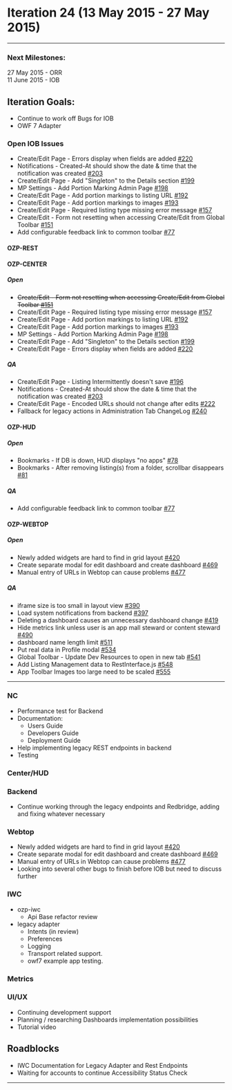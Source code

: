 # Iteration 24 (13 May 2015 - 27 May 2015)

*** 
### Next Milestones:
27 May 2015 - ORR
<br>11 June 2015 - IOB

## Iteration Goals:
* Continue to work off Bugs for IOB
* OWF 7 Adapter

### Open IOB Issues
* Create/Edit Page - Errors display when fields are added [#220](http://github.com/ozone-development/ozp-center/issues/220)
* Notifications - Created-At should show the date & time that the notification was created [#203](http://github.com/ozone-development/ozp-center/issues/203)
* Create/Edit Page - Add "Singleton" to the Details section [#199](http://github.com/ozone-development/ozp-center/issues/199)
* MP Settings - Add Portion Marking Admin Page [#198](http://github.com/ozone-development/ozp-center/issues/198)
* Create/Edit Page - Add portion markings to listing URL [#192](http://github.com/ozone-development/ozp-center/issues/192)
* Create/Edit Page - Add portion markings to images [#193](http://github.com/ozone-development/ozp-center/issues/193)
* Create/Edit Page - Required listing type missing error message [#157](http://github.com/ozone-development/ozp-center/issues/157)
* Create/Edit - Form not resetting when accessing Create/Edit from Global Toolbar [#151](http://github.com/ozone-development/ozp-center/issues/151)
* Add configurable feedback link to common toolbar [#77](http://github.com/ozone-development/ozp-center/issues/77)


#### OZP-REST


#### OZP-CENTER
##### Open
* ~~Create/Edit - Form not resetting when accessing Create/Edit from Global Toolbar [#151](http://github.com/ozone-development/ozp-center/issues/151)~~
* Create/Edit Page - Required listing type missing error message [#157](http://github.com/ozone-development/ozp-center/issues/157)
* Create/Edit Page - Add portion markings to listing URL [#192](http://github.com/ozone-development/ozp-center/issues/192)
* Create/Edit Page - Add portion markings to images [#193](http://github.com/ozone-development/ozp-center/issues/193)
* MP Settings - Add Portion Marking Admin Page [#198](http://github.com/ozone-development/ozp-center/issues/198)
* Create/Edit Page - Add "Singleton" to the Details section [#199](http://github.com/ozone-development/ozp-center/issues/199)
* Create/Edit Page - Errors display when fields are added [#220](http://github.com/ozone-development/ozp-center/issues/220)

##### QA
* Create/Edit Page - Listing Intermittently doesn't save [#196](http://github.com/ozone-development/ozp-center/issues/196)
* Notifications - Created-At should show the date & time that the notification was created [#203](http://github.com/ozone-development/ozp-center/issues/203)
* Create/Edit Page - Encoded URLs should not change after edits [#222](http://github.com/ozone-development/ozp-center/issues/222)
* Fallback for legacy actions in Administration Tab ChangeLog [#240](http://github.com/ozone-development/ozp-center/issues/240)

#### OZP-HUD
##### Open
* Bookmarks - If DB is down, HUD displays "no apps" [#78](http://github.com/ozone-development/ozp-center/issues/78)
* Bookmarks - After removing listing(s) from a folder, scrollbar disappears [#81](http://github.com/ozone-development/ozp-center/issues/81)

##### QA
* Add configurable feedback link to common toolbar [#77](http://github.com/ozone-development/ozp-center/issues/77)

#### OZP-WEBTOP
##### Open
* Newly added widgets are hard to find in grid layout [#420](http://github.com/ozone-development/ozp-webtop/issues/420)
* Create separate modal for edit dashboard and create dashboard [#469](http://github.com/ozone-development/ozp-webtop/issues/469)
* Manual entry of URLs in Webtop can cause problems [#477](http://github.com/ozone-development/ozp-webtop/issues/477)

##### QA
* iframe size is too small in layout view [#390](http://github.com/ozone-development/ozp-webtop/issues/390)
* Load system notifications from backend [#397](http://github.com/ozone-development/ozp-webtop/issues/397)
* Deleting a dashboard causes an unnecessary dashboard change [#419](http://github.com/ozone-development/ozp-webtop/issues/419)
* Hide metrics link unless user is an app mall steward or content steward [#490](http://github.com/ozone-development/ozp-webtop/issues/490)
* dashboard name length limit [#511](http://github.com/ozone-development/ozp-webtop/issues/511)
* Put real data in Profile modal [#534](http://github.com/ozone-development/ozp-webtop/issues/534)
* Global Toolbar - Update Dev Resources to open in new tab [#541](http://github.com/ozone-development/ozp-webtop/issues/541)
* Add Listing Management data to RestInterface.js [#548](http://github.com/ozone-development/ozp-webtop/issues/548)
* App Toolbar Images too large need to be scaled [#555](http://github.com/ozone-development/ozp-webtop/issues/555)

***


### NC 
* Performance test for Backend
* Documentation:
  * Users Guide
  * Developers Guide
  * Deployment Guide
* Help implementing legacy REST endpoints in backend
* Testing

### Center/HUD


### Backend
* Continue working through the legacy endpoints and Redbridge, adding and fixing whatever necessary


### Webtop
* Newly added widgets are hard to find in grid layout [#420](http://github.com/ozone-development/ozp-webtop/issues/420)
* Create separate modal for edit dashboard and create dashboard [#469](http://github.com/ozone-development/ozp-webtop/issues/469)
* Manual entry of URLs in Webtop can cause problems [#477](http://github.com/ozone-development/ozp-webtop/issues/477)
* Looking into several other bugs to finish before IOB but need to discuss further

### IWC
* ozp-iwc
  * Api Base refactor review
* legacy adapter
  * Intents (in review)
  * Preferences
  * Logging
  * Transport related support.
  * owf7 example app testing.

### Metrics

### UI/UX
* Continuing development support
* Planning / researching Dashboards implementation possibilities
* Tutorial video

## Roadblocks
* IWC Documentation for Legacy Adapter and Rest Endpoints
* Waiting for accounts to continue Accessibility Status Check

***
